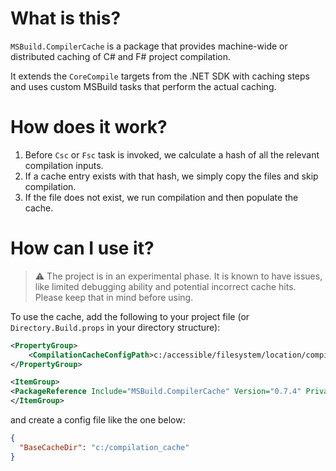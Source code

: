 ﻿# What is this?
`MSBuild.CompilerCache` is a package that provides machine-wide or distributed caching of C# and F# project compilation.

It extends the `CoreCompile` targets from the .NET SDK with caching steps and uses custom MSBuild tasks that perform the actual caching.

# How does it work?
1. Before `Csc` or `Fsc` task is invoked, we calculate a hash of all the relevant compilation inputs.
2. If a cache entry exists with that hash, we simply copy the files and skip compilation.
3. If the file does not exist, we run compilation and then populate the cache.

# How can I use it?
> :warning: The project is in an experimental phase. It is known to have issues, like limited debugging ability and potential incorrect cache hits. Please keep that in mind before using.

To use the cache, add the following to your project file (or `Directory.Build.props` in your directory structure):
```xml
<PropertyGroup>
    <CompilationCacheConfigPath>c:/accessible/filesystem/location/compilation_cache_config.json</CompilationCacheConfigPath>
</PropertyGroup>

<ItemGroup>
<PackageReference Include="MSBuild.CompilerCache" Version="0.7.4" PrivateAssets="all" />
</ItemGroup>
```
and create a config file like the one below:

```json
{
  "BaseCacheDir": "c:/compilation_cache"
}
```

